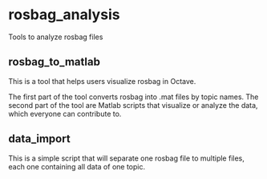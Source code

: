 # rosbag_analysis
Tools to analyze rosbag files

## rosbag_to_matlab
This is a tool that helps users visualize rosbag in Octave.

The first part of the tool converts rosbag into .mat files by topic names. The second part of the tool are Matlab scripts that visualize or analyze the data, which everyone can contribute to.



## data_import
This is a simple script that will separate one rosbag file to multiple files, each one containing all data of one topic.
